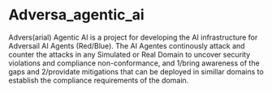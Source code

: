 # Adversa_agentic_ai
Advers(arial) Agentic AI is a project for developing the AI infrastructure for Adversail AI Agents (Red/Blue). The AI Agentes continously attack and counter the attacks in any Simulated or Real Domain to uncover security violations and compliance non-conformance, and 1/bring awareness of the gaps and 2/providate mitigations that can be deployed  in simillar domains to establish the compliance requirements of the domain.
